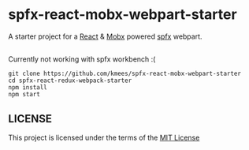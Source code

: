 # spfx-react-mobx-webpart-starter

A starter project for a [React](https://github.com/facebook/react) & [Mobx](https://github.com/mobxjs/mobx) powered [spfx](https://github.com/SharePoint/sp-dev-docs) webpart.

##

Currently not working with spfx workbench :(

```
git clone https://github.com/kmees/spfx-react-mobx-webpart-starter
cd spfx-react-redux-webpack-starter
npm install
npm start
```

## LICENSE
This project is licensed under the terms of the [MIT License](https://github.com/kmees/sfpx-react-redux-webpart-starter/blob/master/LICENSE)
